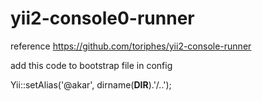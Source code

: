 # yii2-console0-runner

reference https://github.com/toriphes/yii2-console-runner

add this code to bootstrap file in config

Yii::setAlias('@akar', dirname(__DIR__).'/..');


